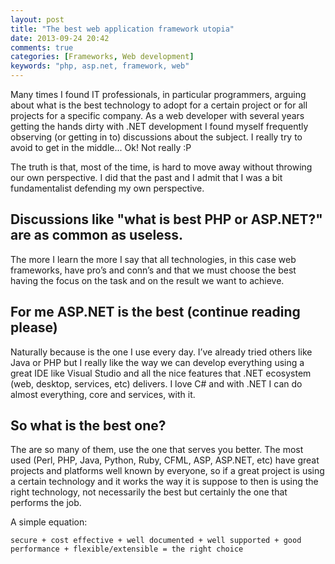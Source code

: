 ```yaml
---
layout: post
title: "The best web application framework utopia"
date: 2013-09-24 20:42
comments: true
categories: [Frameworks, Web development]
keywords: "php, asp.net, framework, web"
---
```

Many times I found IT professionals, in particular programmers, arguing about what is the best technology to adopt for a certain project or for all projects for a specific company. As a web developer with several years getting the hands dirty with .NET development I found myself frequently observing (or getting in to) discussions about the subject. I really try to avoid to get in the middle... Ok! Not really :P<!-- more -->

The truth is that, most of the time, is hard to move away without throwing our own perspective. I did that the past and I admit that I was a bit fundamentalist defending my own perspective.

## Discussions like "what is best PHP or ASP.NET?" are as common as useless. 
The more I learn the more I say that all technologies, in this case web frameworks, have pro’s and conn’s and that we must choose the best having the focus on the task and on the result we want to achieve.

## For me ASP.NET is the best (continue reading please)
Naturally because is the one I use every day. I’ve already tried others like Java or PHP but I really like the way we can develop everything using a great IDE like Visual Studio and all the nice features that .NET ecosystem (web, desktop, services, etc) delivers. I love C# and with .NET I can do almost everything, core and services, with it.

## So what is the best one? 
The are so many of them, use the one that serves you better. The most used (Perl, PHP, Java, Python, Ruby, CFML, ASP, ASP.NET, etc) have great projects and platforms well known by everyone, so if a great project is using a certain technology and it works the way it is suppose to then is using the right technology, not necessarily the best but certainly the one that performs the job.

A simple equation:

`secure + cost effective + well documented + well supported + good performance + flexible/extensible = the right choice`
